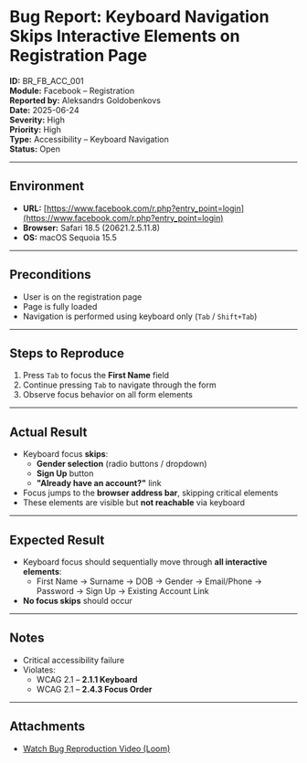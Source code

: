 # Bug Report: Keyboard Navigation Skips Interactive Elements on Registration Page

**ID:** BR_FB_ACC_001  
**Module:** Facebook – Registration  
**Reported by:** Aleksandrs Goldobenkovs  
**Date:** 2025-06-24  
**Severity:** High  
**Priority:** High  
**Type:** Accessibility – Keyboard Navigation  
**Status:** Open  

---

## Environment

- **URL:** [https://www.facebook.com/r.php?entry_point=login](https://www.facebook.com/r.php?entry_point=login)  
- **Browser:** Safari 18.5 (20621.2.5.11.8)  
- **OS:** macOS Sequoia 15.5  

---

## Preconditions

- User is on the registration page  
- Page is fully loaded  
- Navigation is performed using keyboard only (`Tab` / `Shift+Tab`)

---

## Steps to Reproduce

1. Press `Tab` to focus the **First Name** field  
2. Continue pressing `Tab` to navigate through the form  
3. Observe focus behavior on all form elements  

---

## Actual Result

- Keyboard focus **skips**:
  - **Gender selection** (radio buttons / dropdown)  
  - **Sign Up** button  
  - **"Already have an account?"** link  
- Focus jumps to the **browser address bar**, skipping critical elements  
- These elements are visible but **not reachable** via keyboard  

---

## Expected Result

- Keyboard focus should sequentially move through **all interactive elements**:
  - First Name → Surname → DOB → Gender → Email/Phone → Password → Sign Up → Existing Account Link  
- **No focus skips** should occur  

---

## Notes

- Critical accessibility failure  
- Violates:
  - WCAG 2.1 – **2.1.1 Keyboard**  
  - WCAG 2.1 – **2.4.3 Focus Order**  

---

##  Attachments

- [Watch Bug Reproduction Video (Loom)](https://www.loom.com/share/2c3a1d86ae974d439b70152f97d7ca45?sid=6b28c488-0de0-466b-9c64-ff46195d9a76)


